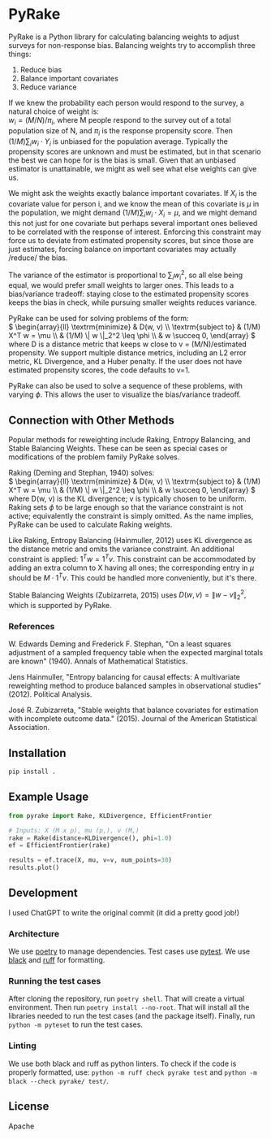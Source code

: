 
# PyRake

PyRake is a Python library for calculating balancing weights to adjust
surveys for non-response bias. Balancing weights try to accomplish
three things:
1. Reduce bias
2. Balance important covariates
3. Reduce variance

If we knew the probability each person would respond to the survey, a
natural choice of weight is: <br/>
$` w_i = (M/N) / \pi_i, `$
where M people respond to the survey out of a total population size of
N, and $` \pi_i `$ is the response propensity score. Then
$` (1/M) \sum_i w_i \cdot Y_i `$ is unbiased for the population
average.
Typically the propensity scores are unknown and must be estimated, but
in that scenario the best we can hope for is the bias is small. Given
that an unbiased estimator is unattainable, we might as well see what
else weights can give us.

We might ask the weights exactly balance important covariates. If
$` X_i `$ is the covariate value for person i, and we know the mean of
this covariate is $` \mu `$ in the population, we might demand
$` (1 / M) \sum_i w_i \cdot X_i = \mu, `$ and we might demand this not
just for one covariate but perhaps several important ones believed to
be correlated with the response of interest. Enforcing this constraint
may force us to deviate from estimated propensity scores, but since
those are just estimates, forcing balance on important covariates may
actually /reduce/ the bias.

The variance of the estimator is proportional to $` \sum_i w_i^2, `$
so all else being equal, we would prefer small weights to larger ones.
This leads to a bias/variance tradeoff: staying close to the estimated
propensity scores keeps the bias in check, while pursuing smaller
weights reduces variance.

PyRake can be used for solving problems of the form:<br />
$`
\begin{array}{ll}
\textrm{minimize}    & D(w, v) \\
\textrm{subject to}  & (1/M) X^T w = \mu \\
           &  (1/M) \| w \|_2^2 \leq \phi \\
           & w \succeq 0,
\end{array}
`$<br />
where D is a distance metric that keeps w close to v = (M/N)/estimated
propensity. We support multiple distance metrics, including an L2
error metric, KL Divergence, and a Huber penalty. If the user does not
have estimated propensity scores, the code defaults to v=1.

PyRake can also be used to solve a sequence of these problems, with
varying $` \phi `$. This allows the user to visualize the bias/variance
tradeoff.

## Connection with Other Methods
Popular methods for reweighting include Raking, Entropy Balancing, and
Stable Balancing Weights. These can be seen as special cases or
modifications of the problem family PyRake solves.

Raking (Deming and Stephan, 1940) solves:<br />
$`
\begin{array}{ll}
\textrm{minimize}    & D(w, v) \\
\textrm{subject to}  & (1/M) X^T w = \mu \\
           &  (1/M) \| w \|_2^2 \leq \phi \\
           & w \succeq 0,
\end{array}
`$<br />
where D(w, v) is the KL divergence; v is typically chosen to be
uniform. Raking sets $` \phi `$ to be large enough so that the
variance constraint is not active; equivalently the constraint is
simply omitted. As the name implies, PyRake can be used to calculate
Raking weights.

Like Raking, Entropy Balancing (Hainmuller, 2012) uses KL divergence
as the distance metric and omits the variance constraint. An
additional constraint is applied: $` 1^T w = 1^T v`$. This constraint
can be accommodated by adding an extra column to X having all ones;
the corresponding entry in $`\mu`$ should be $` M \cdot 1^T v`$. This
could be handled more conveniently, but it's there.

Stable Balancing Weights (Zubizarreta, 2015) uses
$` D(w, v) = \| w - v \|_2^2, `$ which is supported by PyRake.

### References
W. Edwards Deming and Frederick F. Stephan, "On a least squares
adjustment of a sampled frequency table when the expected marginal
totals are known" (1940). Annals of Mathematical Statistics.

Jens Hainmuller, "Entropy balancing for causal effects: A multivariate
reweighting method to produce balanced samples in observational
studies" (2012). Political Analysis.

José R. Zubizarreta, "Stable weights that balance covariates for
estimation with incomplete outcome data." (2015). Journal of the
American Statistical Association.

## Installation

```bash
pip install .
```

## Example Usage

```python
from pyrake import Rake, KLDivergence, EfficientFrontier

# Inputs: X (M x p), mu (p,), v (M,)
rake = Rake(distance=KLDivergence(), phi=1.0)
ef = EfficientFrontier(rake)

results = ef.trace(X, mu, v=v, num_points=30)
results.plot()
```

## Development
I used ChatGPT to write the original commit (it did a pretty good
job!)

### Architecture
We use [poetry](https://python-poetry.org/) to manage dependencies.
Test cases use [pytest](https://docs.pytest.org/en/latest/). We use
[black](https://github.com/python/black) and
[ruff](https://docs.astral.sh/ruff/) for formatting.

### Running the test cases
After cloning the repository, run `poetry shell`. That will create a
virtual environment. Then run `poetry install --no-root`. That will
install all the libraries needed to run the test cases (and the
package itself). Finally, run `python -m pyteset` to run the test
cases.

### Linting
We use both black and ruff as python linters. To check if the code is
properly formatted, use: `python -m ruff check pyrake test` and
`python -m black --check pyrake/ test/`.

## License

Apache
